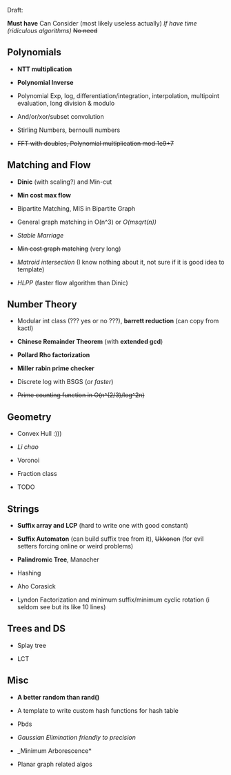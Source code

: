 Draft:

 **Must have** Can Consider (most likely useless actually) _If have time (ridiculous algorithms)_ ~~No need~~

## Polynomials

* **NTT multiplication**

* **Polynomial Inverse**

* Polynomial Exp, log, differentiation/integration, interpolation, multipoint evaluation, long division & modulo

* And/or/xor/subset convolution

* Stirling Numbers, bernoulli numbers

* ~~FFT with doubles, Polynomial multiplication mod 1e9+7~~

## Matching and Flow

* **Dinic** (with scaling?) and Min-cut

* **Min cost max flow**

* Bipartite Matching, MIS in Bipartite Graph

* General graph matching in O(n^3) or _O(msqrt(n))_

* _Stable Marriage_

* ~~Min cost graph matching~~ (very long)

* _Matroid intersection_ (I know nothing about it, not sure if it is good idea to template)

* _HLPP_ (faster flow algorithm than Dinic)

## Number Theory

* Modular int class (??? yes or no ???), **barrett reduction** (can copy from kactl)

* **Chinese Remainder Theorem** (with **extended gcd**)

* **Pollard Rho factorization** 

* **Miller rabin prime checker**

* Discrete log with BSGS (_or faster_)

* ~~Prime counting function in O(n^(2/3)/log^2n)~~

## Geometry

* Convex Hull :)))

* _Li chao_

* Voronoi

* Fraction class

* TODO

## Strings

* **Suffix array and LCP** (hard to write one with good constant)

* **Suffix Automaton** (can build suffix tree from it), ~~Ukkonen~~ (for evil setters forcing online or weird problems)

* **Palindromic Tree**, Manacher

* Hashing

* Aho Corasick

* Lyndon Factorization and minimum suffix/minimum cyclic rotation (i seldom see but its like 10 lines)

## Trees and DS

* Splay tree

* LCT

## Misc

* **A better random than rand()**

* A template to write custom hash functions for hash table

* Pbds

* _Gaussian Elimination friendly to precision_

* _Minimum Arborescence*

* Planar graph related algos 

